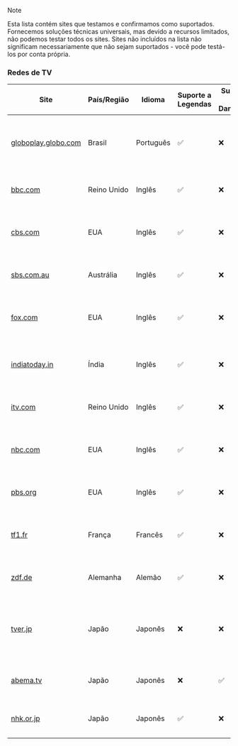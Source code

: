 > [!NOTE]
> Esta lista contém sites que testamos e confirmamos como suportados. Fornecemos soluções técnicas universais, mas devido a recursos limitados, não podemos testar todos os sites. Sites não incluídos na lista não significam necessariamente que não sejam suportados - você pode testá-los por conta própria.

### Redes de TV

| Site                                                                          | País/Região | Idioma    | Suporte a Legendas | Suporte a Danmaku | Descrição                                                                  |
| ----------------------------------------------------------------------------- | ----------- | --------- | ------------------ | ----------------- | -------------------------------------------------------------------------- |
| <a href="https://globoplay.globo.com" target="_blank">globoplay.globo.com</a> | Brasil      | Português | ✅                 | ❌                | O serviço de streaming da rede de televisão brasileira Globo               |
| <a href="https://bbc.com" target="_blank">bbc.com</a>                         | Reino Unido | Inglês    | ✅                 | ❌                | O site oficial da British Broadcasting Corporation                         |
| <a href="https://cbs.com" target="_blank">cbs.com</a>                         | EUA         | Inglês    | ✅                 | ❌                | O site oficial da rede de televisão americana CBS                          |
| <a href="https://sbs.com.au" target="_blank">sbs.com.au</a>                   | Austrália   | Inglês    | ✅                 | ❌                | Uma emissora multicultural na Austrália                                    |
| <a href="https://fox.com" target="_blank">fox.com</a>                         | EUA         | Inglês    | ✅                 | ❌                | O site oficial da rede de televisão americana Fox                          |
| <a href="https://indiatoday.in" target="_blank">indiatoday.in</a>             | Índia       | Inglês    | ✅                 | ❌                | O site da rede de notícias indiana India Today Group                       |
| <a href="https://itv.com" target="_blank">itv.com</a>                         | Reino Unido | Inglês    | ✅                 | ❌                | Uma rede de televisão comercial no Reino Unido                             |
| <a href="https://nbc.com" target="_blank">nbc.com</a>                         | EUA         | Inglês    | ✅                 | ❌                | O site oficial da rede de televisão americana NBC                          |
| <a href="https://pbs.org" target="_blank">pbs.org</a>                         | EUA         | Inglês    | ✅                 | ❌                | O serviço público de radiodifusão nos EUA                                  |
| <a href="https://www.tf1.fr" target="_blank">tf1.fr</a>                       | França      | Francês   | ✅                 | ❌                | O site oficial da rede de televisão francesa TF1                           |
| <a href="https://zdf.de" target="_blank">zdf.de</a>                           | Alemanha    | Alemão    | ✅                 | ❌                | O site oficial da emissora pública alemã ZDF                               |
| <a href="https://tver.jp" target="_blank">tver.jp</a>                         | Japão       | Japonês   | ❌                 | ❌                | O serviço oficial de catch-up gratuito das redes de TV comerciais no Japão |
| <a href="https://abema.tv" target="_blank">abema.tv</a>                       | Japão       | Japonês   | ❌                 | ✅                | Uma rede de televisão pela internet japonesa                               |
| <a href="https://nhk.or.jp" target="_blank">nhk.or.jp</a>                     | Japão       | Japonês   | ✅                 | ❌                | O site oficial da Japan Broadcasting Corporation                           |
